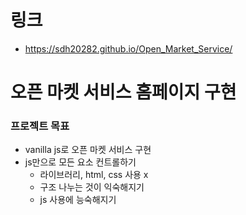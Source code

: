 # 링크
- https://sdh20282.github.io/Open_Market_Service/

# 오픈 마켓 서비스 홈페이지 구현
### 프로젝트 목표
- vanilla js로 오픈 마켓 서비스 구현
- js만으로 모든 요소 컨트롤하기
    - 라이브러리, html, css 사용 x
    - 구조 나누는 것이 익숙해지기
    - js 사용에 능숙해지기
